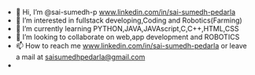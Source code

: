 - 👋 Hi, I’m @sai-sumedh-p www.linkedin.com/in/sai-sumedh-pedarla
- 👀 I’m interested in fullstack developing,Coding and Robotics(Farming)
- 🌱 I’m currently learning PYTHON,JAVA,JAVAscript,C,C++,HTML,CSS
- 💞 I’m looking to collaborate on web,app development and ROBOTICS
- 📫 How to reach me www.linkedin.com/in/sai-sumedh-pedarla  or leave a mail at saisumedhpedarla@gmail.com
- 


<!---
sai-sumedh-p/sai-sumedh-p is a ✨ special ✨ repository because its `README.md` (this file) appears on your GitHub profile.
You can click the Preview link to take a look at your changes.
--->

